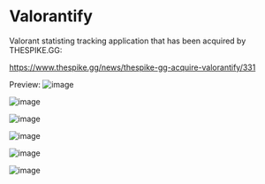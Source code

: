 # Valorantify
Valorant statisting tracking application that has been acquired by THESPIKE.GG: 

https://www.thespike.gg/news/thespike-gg-acquire-valorantify/331

Preview:
![image](https://github.com/faiq-bokhari/Valorantify/assets/34900100/18df050a-90b6-4bb1-8fa7-ca3aaa5cd0dd)

![image](https://github.com/faiq-bokhari/Valorantify/assets/34900100/820e8325-0f1d-4b89-b4c1-eb593f06b892)

![image](https://github.com/faiq-bokhari/Valorantify/assets/34900100/67b23885-442b-4bdc-a274-1a1eb40a74fd)

![image](https://github.com/faiq-bokhari/Valorantify/assets/34900100/b11bcf9e-f41e-43fa-aa1e-c147a9cb6175)

![image](https://github.com/faiq-bokhari/Valorantify/assets/34900100/e7f7bf35-bb98-4848-b143-7af84048afec)

![image](https://github.com/faiq-bokhari/Valorantify/assets/34900100/961fca5a-5138-495c-909f-c7b85dd58577)



